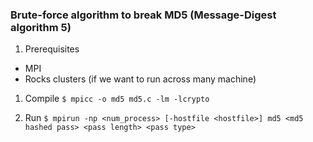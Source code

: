 ### Brute-force algorithm to break MD5 (Message-Digest algorithm 5)

1. Prerequisites
- MPI
- Rocks clusters (if we want to run across many machine)
1. Compile
`$ mpicc -o md5 md5.c -lm -lcrypto`

2. Run
`$ mpirun -np <num_process> [-hostfile <hostfile>] md5 <md5 hashed pass> <pass length> <pass type>`
